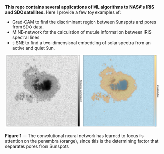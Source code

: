 **This repo contains several applications of ML algorithms to NASA's IRIS and SDO satellites.**
Here I provide a few toy examples of: 
- Grad-CAM to find the discriminant region between Sunspots and pores from SDO data.
- MINE-network for the calculation of mutule information between IRIS spectral lines
- t-SNE to find a two-dimensional embedding of solar spectra from an active and quiet Sun. 

![example](/pics/penumbra.png)

**Figure 1** — The convolutional neural network has learned to focus its attention on the penumbra (orange), since this is the determining factor that separates pores from Sunspots